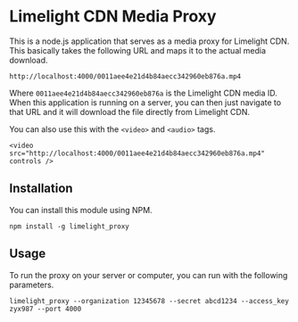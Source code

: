 Limelight CDN Media Proxy
====================================

This is a node.js application that serves as a media proxy for Limelight CDN.  This basically takes
the following URL and maps it to the actual media download.

```
http://localhost:4000/0011aee4e21d4b84aecc342960eb876a.mp4
```

Where ```0011aee4e21d4b84aecc342960eb876a``` is the Limelight CDN media ID.  When this application
is running on a server, you can then just navigate to that URL and it will download the file directly
from Limelight CDN.

You can also use this with the ```<video>``` and ```<audio>``` tags.

```
<video src="http://localhost:4000/0011aee4e21d4b84aecc342960eb876a.mp4" controls />
```

Installation
---------------------------------

You can install this module using NPM.

```
npm install -g limelight_proxy
```

Usage
----------------------------------
To run the proxy on your server or computer, you can run with the following parameters.

```
limelight_proxy --organization 12345678 --secret abcd1234 --access_key zyx987 --port 4000
```
